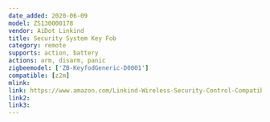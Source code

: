 ```yaml
---
date_added: 2020-06-09
model: ZS130000178
vendor: AiDot Linkind
title: Security System Key Fob
category: remote
supports: action, battery
actions: arm, disarm, panic
zigbeemodel: ['ZB-KeyfodGeneric-D0001']
compatible: [z2m]
mlink:
link: https://www.amazon.com/Linkind-Wireless-Security-Control-Compatible/dp/B088M2139K
link2: 
link3: 
---
```

 
